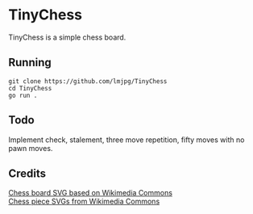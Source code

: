 # TinyChess
TinyChess is a simple chess board.

## Running
```
git clone https://github.com/lmjpg/TinyChess
cd TinyChess
go run .
```

## Todo
Implement check, stalement, three move repetition, fifty moves with no pawn moves.

## Credits
[Chess board SVG based on Wikimedia Commons](https://commons.wikimedia.org/wiki/File:Chess_Board.svg)  
[Chess piece SVGs from Wikimedia Commons](https://commons.wikimedia.org/wiki/Category:SVG_chess_pieces)